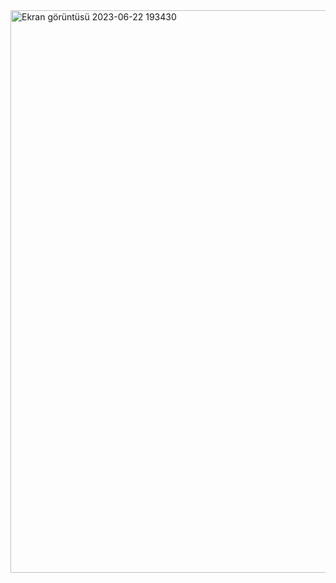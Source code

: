 <img width="900" alt="Ekran görüntüsü 2023-06-22 193430" src="https://github.com/Kaano1/LeetCode/assets/89842738/fe15dda2-d1c9-4f6b-8e52-9156c63185c8">
